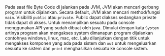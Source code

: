 Pada saat file Byte Code di jalankan pada JVM, JVM akan mencari gerbang program untuk dijalankan. Secara default, JVM akan mencari method/fungsi `main`. 
Visibiliti `public` atau `private`. Public dapat diakses sedangkan private tidak dapat di akses.
Untuk menampilkan sesuatu pada console menggunakan API yang sudah dibuat oleh java. Dimulai dengan kata `System` artinya program akan mengakses system dimanapun program dijalankan contohnya windows, linux, mac, etc. Lalu dilanjutkan dengan titik untuk mengakses komponen yang ada pada sistem dan `out` untuk mengeluarkan sesuatu ke sistem dan `print` menghasilkan sesuatu ke console sistem.